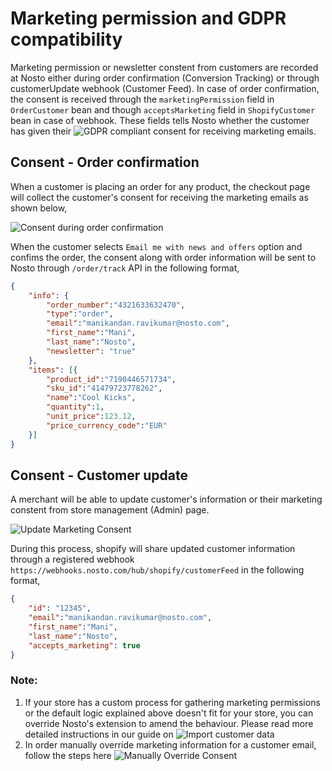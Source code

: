 # Marketing permission and GDPR compatibility
Marketing permission or newsletter constent from customers are recorded at Nosto either during order confirmation (Conversion Tracking) or through customerUpdate webhook (Customer Feed). In case of order confirmation, the consent is received through the `marketingPermission` field in `OrderCustomer` bean and though `acceptsMarketing` field in `ShopifyCustomer` bean in case of webhook. These fields tells Nosto whether the customer has given their ![GDPR](https://www.eugdpr.org/) compliant consent for receiving marketing emails.

## Consent - Order confirmation
When a customer is placing an order for any product, the checkout page will collect the customer's consent for receiving the marketing emails as shown below,

![Consent during order confirmation](https://user-images.githubusercontent.com/82023195/136540098-3719ca4f-77e6-47d1-8dfa-525010885064.png)

When the customer selects `Email me with news and offers` option and confims the order, the consent along with order information will be sent to Nosto through `/order/track` API in the following format,

```json
{
    "info": {
        "order_number":"4321633632470",
        "type":"order",
        "email":"manikandan.ravikumar@nosto.com",
        "first_name":"Mani",
        "last_name":"Nosto", 
        "newsletter": "true"
    },
    "items": [{
        "product_id":"7190446571734",
        "sku_id":"41479723778262",
        "name":"Cool Kicks",
        "quantity":1,
        "unit_price":123.12,
        "price_currency_code":"EUR"
    }]
}
```

## Consent - Customer update
A merchant will be able to update customer's information or their marketing constent from store management (Admin) page. 

![Update Marketing Consent](https://user-images.githubusercontent.com/82023195/136540161-057d6c72-fa25-4785-aa56-19a48a016200.png)

During this process, shopify will share updated customer information through a registered webhook `https://webhooks.nosto.com/hub/shopify/customerFeed` in the following format,

```json
{
    "id": "12345",
    "email":"manikandan.ravikumar@nosto.com",
    "first_name":"Mani",
    "last_name":"Nosto", 
    "accepts_marketing": true
}
```

### Note: 
1. If your store has a custom process for gathering marketing permissions or the default logic explained above doesn't fit for your store, you can override Nosto's extension to amend the behaviour. Please read more detailed instructions in our guide on ![Import customer data](https://help.nosto.com/en/articles/2884483-how-to-import-customer-data-to-nosto-via-api)
2. In order manually override marketing information for a customer email, follow the steps here ![Manually Override Consent](https://docs.nosto.com/techdocs/apis/rest/customers/toggling-email-opt-in-using-the-consent-api)